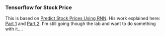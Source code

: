 ### Tensorflow for Stock Price

This is based on [Predict Stock Prices Using RNN](https://github.com/lilianweng/stock-rnn). His work explained here: [Part 1](https://lilianweng.github.io/lil-log/2017/07/08/predict-stock-prices-using-RNN-part-1.html) and [Part 2](https://lilianweng.github.io/lil-log/2017/07/22/predict-stock-prices-using-RNN-part-2.html). I'm still going though the lab and want to do something with it....
